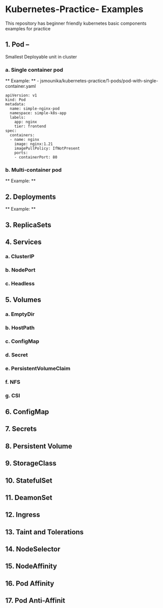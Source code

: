 # Kubernetes-Practice- Examples
This repository has beginner friendly kubernetes basic components examples for practice
## 1. Pod – 
Smallest Deployable unit in cluster
### a. Single container pod
** Example: ** - jsmounika/kubernetes-practice/1-pods/pod-with-single-container.yaml 
```
apiVersion: v1
kind: Pod
metadata:
  name: simple-nginx-pod
  namespace: simple-k8s-app
  labels:
    app: nginx
    tier: frontend
spec:
  containers:
  - name: nginx
    image: nginx:1.21
    imagePullPolicy: IfNotPresent
    ports:
    - containerPort: 80
```
### b. Multi-container pod
** Example: **
## 2. Deployments
** Example: **
## 3. ReplicaSets
## 4. Services
### a. ClusterIP
### b. NodePort
### c. Headless
## 5. Volumes
### a. EmptyDir
### b. HostPath
### c. ConfigMap
### d. Secret
### e. PersistentVolumeClaim
### f. NFS
### g. CSI
## 6. ConfigMap
## 7. Secrets
## 8. Persistent Volume
## 9. StorageClass
## 10. StatefulSet
## 11. DeamonSet
## 12. Ingress
## 13. Taint and Tolerations
## 14. NodeSelector
## 15. NodeAffinity
## 16. Pod Affinity
## 17. Pod Anti-Affinit